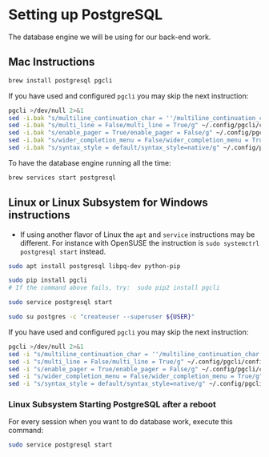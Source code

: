 # Setting up PostgreSQL

The database engine we will be using for our back-end work.

## Mac Instructions

```sh
brew install postgresql pgcli
```

If you have used and configured `pgcli` you may skip the next instruction:

```sh
pgcli >/dev/null 2>&1
sed -i.bak "s/multiline_continuation_char = ''/multiline_continuation_char = '.'/g" ~/.config/pgcli/config
sed -i.bak "s/multi_line = False/multi_line = True/g" ~/.config/pgcli/config
sed -i.bak "s/enable_pager = True/enable_pager = False/g" ~/.config/pgcli/config
sed -i.bak "s/wider_completion_menu = False/wider_completion_menu = True/g" ~/.config/pgcli/config
sed -i.bak "s/syntax_style = default/syntax_style=native/g" ~/.config/pgcli/config
```

To have the database engine running all the time:

```sh
brew services start postgresql
```

## Linux or Linux Subsystem for Windows instructions

- If using another flavor of Linux the `apt` and `service` instructions may be different. For instance with OpenSUSE the instruction is `sudo systemctrl postgresql start` instead.

```sh
sudo apt install postgresql libpq-dev python-pip
```

```sh
sudo pip install pgcli
# If the command above fails, try:  sudo pip2 install pgcli
```

```sh
sudo service postgresql start
```

```sh
sudo su postgres -c "createuser --superuser ${USER}"
```

If you have used and configured `pgcli` you may skip the next instruction:

```sh
pgcli >/dev/null 2>&1
sed -i "s/multiline_continuation_char = ''/multiline_continuation_char = '.'/g" ~/.config/pgcli/config
sed -i "s/multi_line = False/multi_line = True/g" ~/.config/pgcli/config
sed -i "s/enable_pager = True/enable_pager = False/g" ~/.config/pgcli/config
sed -i "s/wider_completion_menu = False/wider_completion_menu = True/g" ~/.config/pgcli/config
sed -i "s/syntax_style = default/syntax_style=native/g" ~/.config/pgcli/config
```

### Linux Subsystem Starting PostgreSQL after a reboot

For every session when you want to do database work, execute this command:

```sh
sudo service postgresql start
```
